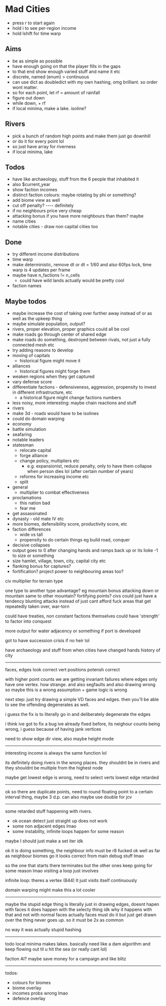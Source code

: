 # Mad Cities
- press r to start again
- hold i to see per-region income
- hold lshift for time warp

## Aims
 - be as simple as possible
 - have enough going on that the player fills in the gaps
 - to that end show enough varied stuff and name it etc
 - discrete, named (enum) > continuous
 - can use dict as doubledict with my own hashing, omg brilliant. so order wont matter.
 - so for each point, let rf = amount of rainfall
 - figure out down
 - while down, + rf
 - if local minima, make a lake. isoline?


## Rivers
 - pick a bunch of random high points and make them just go downhill
 - or do it for every point lol
 - so just have array for riverness
 - if local minima, lake

## Todos
 - have like archaeology, stuff from the 6 people that inhabited it
 - also $current_year
 - show faction incomes
 - distinct faction colours: maybe rotating by phi or something?
 - add biome view as well
 - cut off penalty? ---- definitely
  - if no neighbours price very cheap
 - attacking bonus if you have more neighbours than them? maybe
 - name cities
 - notable cities - draw non capital cities too

## Done
 - try different income distributions
 - time warp
 - make deterministic, remove dt or dt = 1/60 and also 60fps lock, time warp is 4 updates per frame
 - maybe have n_factions != n_cells
   - could have wild lands actually would be pretty cool
 - faction names

 ## Maybe todos
 - maybe increase the cost of taking over further away instead of or as well as the upkeep thing
 - maybe simulate population, output?
 - rivers, proper elevation, proper graphics could all be cool
 - make roads go through center of shared edge
  - make roads do something, destroyed between rivals, not just a fully connected mesh etc
  - try adding reasons to develop
  - moving of capitals
    - historical figure might move it
  - alliances
    - historical figures might forge them
  - weaken regions when they get captured
  - vary defense score
  - differentiate factions - defensiveness, aggression, propensity to invest in different infrastructure, etc
    - a historical figure might change factions numbers
   - less noisy, more interesting: maybe chain reactions and stuff
   - rivers
   - make 3d
    - roads would have to be isolines
   - could do domain warping
   - economy
 - battle simulation
 - seafaring
 - notable leaders
  - statesman
    - relocate capital
    - forge alliance
    - change policy, multipliers etc
      - e.g. expansionist, reduce penalty, only to have them collapse when person dies lol (after certain number of years)
    - reforms for increasing income etc
    - split
  - general
    - multiplier to combat effectiveness
  - proclamations
    - this nation bad
    - fear me
  - get assassinated
  - dynasty - old mate IV etc
 - more biomes, defensibility score, productivity score, etc
 - faction differences
   - wide vs tall
   - propensity to do certain things eg build road, conquer
 - decisive collapses
 - output goes to 0 after changing hands and ramps back up or its lioke -1 to size or something
 - size hamlet, village, town, city, capital city etc
 - flanking bonus for captures?
 - fortification? project power to neighbouring areas too?

civ multiplier for terrain type

one type to another type advantage? eg mountain bonus attacking down or mountain same to other mountain?
fortifying points?
civs could just have a tendency
blunting attacks instead of just cant afford
fuck areas that get repeatedly taken over, war-torn

could have treaties, non constant
factions themselves could have 'strength' to factor into conquest

more output for water adjacency or something if port is developed

got to have succession crisis if no heir lol


have archaeology and stuff from when cities have changed hands
history of city

------------------------

faces, edges look correct
vert positions potensh correct

with higher point counts we are getting invariant failures where edges only have one vertex. how strange.
and also segfaults
and also drawing wrong
so maybe this is a wrong assumption + game logic is wrong

next step: just try drawing a simple VD faces and edges. then you'll be able to see the offending degenerates as well.

i guess the fix is to literally go in and deliberately degenerate the edges

i think ive got to fix a bug ive already fixed before, its neighour counts being wrong, i guess because of having jank vertices

need to show edge dir view, also maybe height mode

--------------------------------------------------------

interesting income is always the same function lol

its definitely doing rivers in the wrong places.
they shouldnt be in rivers and they shouldnt be multiple from the highest node

maybe get lowest edge is wrong, need to select verts
lowest edge retarded

--------------

ok so there are duplicate points, need to round floating point to a certain interval thing, maybe 3 d.p. can also maybe use double for jcv

-------------------
some retarded stuff happening with rivers.
  - ok ocean detect just straight up does not work
  - some non adjacent edges lmao
  - some instability, infinite loops happen for some reason

maybe I should just make a set iter idk

ok it is doing something, the neighbour info must be r8 fucked
ok well as far as neighbour biomes go it looks correct from main debug stuff lmao

so the one that starts there terminates but the other ones keep going for some reason lmao
visiting a loop just involves 

infinite loop: theres a vertex (844) It just visits itself continuously

domain warping might make this a lot cooler

----------

maybe the stupid edge thing is literally just in drawing edges, doesnt hapen with faces
it does happen with the selecty thing
idk why it happens with that and not with normal faces
actually faces must do it but just get drawn over
the thing never goes up. so it must be 2x as common

no way it was actually stupid hashing

----------

todo local minima makes lakes. basically need like a dam algorithm and keep flowing out til u hit the sea (or really cant lol)

faction AI? maybe save money for a campaign and like blitz


-----------------------

todos:
 - colours for biomes
 - biome overlay
 - incomes probs wrong lmao
 - defence overlay